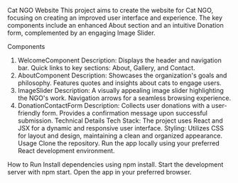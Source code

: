Cat NGO Website
This project aims to create the website for Cat NGO, focusing on creating an improved user interface and experience. The key components include an enhanced About section and an intuitive Donation form, complemented by an engaging Image Slider.

Components

1. WelcomeComponent
   Description:
   Displays the header and navigation bar.
   Quick links to key sections: About, Gallery, and Contact.
2. AboutComponent
   Description:
   Showcases the organization's goals and philosophy.
   Features quotes and insights about cats to engage users.
3. ImageSlider
   Description:
   A visually appealing image slider highlighting the NGO's work.
   Navigation arrows for a seamless browsing experience.
4. DonationContactForm
   Description:
   Collects user donations with a user-friendly form.
   Provides a confirmation message upon successful submission.
   Technical Details
   Tech Stack: The project uses React and JSX for a dynamic and responsive user interface.
   Styling: Utilizes CSS for layout and design, maintaining a clean and organized appearance.
   Usage
   Clone the repository.
   Run the app locally using your preferred React development environment.

How to Run
Install dependencies using npm install.
Start the development server with npm start.
Open the app in your preferred browser.
